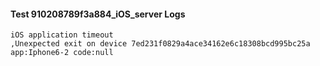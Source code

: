 #### Test 910208789f3a884_iOS_server Logs


```
iOS application timeout
,Unexpected exit on device 7ed231f0829a4ace34162e6c18308bcd995bc25a app:Iphone6-2 code:null
```
